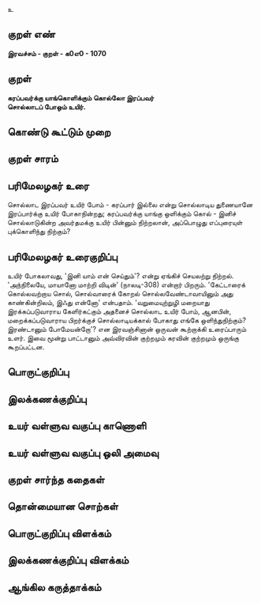 உ

## குறள் எண் 

**இரவச்சம் - குறள் - க0எ0 - 1070**

## குறள் 

**கரப்பவர்க்கு யாங்கொளிக்கும் கொல்லோ இரப்பவர்  
சொல்லாடப் போஒம் உயிர்.** 

## கொண்டு கூட்டும் முறை


## குறள் சாரம் 


## பரிமேலழகர் உரை

சொல்லாட இரப்பவர் உயிர் போம் - கரப்பார் இல்லை என்று சொல்லாடிய துணையானே இரப்பார்க்கு உயிர் போகாநின்றது; கரப்பவர்க்கு யாங்கு ஒளிக்கும் கொல் - இனிச் சொல்லாடுகின்ற அவர்தமக்கு உயிர் பின்னும் நிற்றலான், அப்பொழுது எப்புரையுள் புக்கொளிந்து நிற்கும்?

## பரிமேலழகர் உரைகுறிப்பு   

உயிர் போகலாவது, 'இனி யாம் என் செய்தும்'? என்று ஏங்கிச் செயலற்று நிற்றல். 'அந்நிலையே, மாயானோ மாற்றி விடின்' (நாலடி-308) என்றார் பிறரும். 'கேட்டாரைக் கொல்லவற்றாய சொல், சொல்வாரைக் கோறல் சொல்லவேண்டாவாயினும் அது காண்கின்றிலம், இஃது என்னோ' என்பதாம். 'வறுமையுற்றுழி மறையாது இரக்கப்படுவாராய கேளிர்கட்கும் அதனைச் சொல்லாட உயிர் போம், ஆனபின், மறைக்கப்படுவாராய பிறர்க்குச் சொல்லாடியக்கால் போகாது எங்கே ஒளிந்துநிற்கும்? இரண்டானும் போமேயன்றோ'? என இரவஞ்சினான் ஒருவன் கூற்றாக்கி உரைப்பாரும் உளர். இவை மூன்று பாட்டானும் அவ்விரவின் குற்றமும் கரவின் குற்றமும் ஒருங்கு கூறப்பட்டன.

## பொருட்குறிப்பு 


## இலக்கணக்குறிப்பு  


## உயர் வள்ளுவ வகுப்பு காணொளி


## உயர் வள்ளுவ வகுப்பு ஒலி அமைவு 

 
## குறள் சார்ந்த கதைகள் 


## தொன்மையான சொற்கள்


## பொருட்குறிப்பு விளக்கம்


## இலக்கணக்குறிப்பு விளக்கம்


## ஆங்கில கருத்தாக்கம் 


